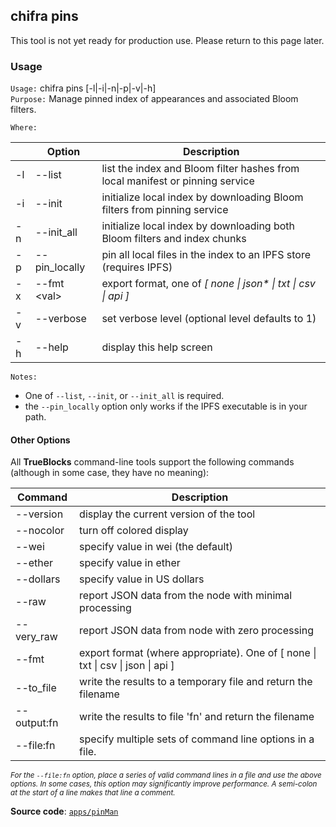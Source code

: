 ## chifra pins

This tool is not yet ready for production use. Please return to this page later.

### Usage

`Usage:`    chifra pins [-l|-i|-n|-p|-v|-h]  
`Purpose:`  Manage pinned index of appearances and associated Bloom filters.

`Where:`  

|     | Option            | Description                                                                   |
| --- | ----------------- | ----------------------------------------------------------------------------- |
| -l  | --list            | list the index and Bloom filter hashes from local manifest or pinning service |
| -i  | --init            | initialize local index by downloading Bloom filters from pinning service      |
| -n  | --init_all        | initialize local index by downloading both Bloom filters and index chunks     |
| -p  | --pin_locally     | pin all local files in the index to an IPFS store (requires IPFS)             |
| -x  | --fmt &lt;val&gt; | export format, one of *[ none \| json\* \| txt \| csv \| api ]*               |
| -v  | --verbose         | set verbose level (optional level defaults to 1)                              |
| -h  | --help            | display this help screen                                                      |

`Notes:`

- One of `--list`, `--init`, or `--init_all` is required.
- the `--pin_locally` option only works if the IPFS executable is in your path.

#### Other Options

All **TrueBlocks** command-line tools support the following commands (although in some case, they have no meaning):

| Command     | Description                                                                                     |
| ----------- | ----------------------------------------------------------------------------------------------- |
| --version   | display the current version of the tool                                                         |
| --nocolor   | turn off colored display                                                                        |
| --wei       | specify value in wei (the default)                                                              |
| --ether     | specify value in ether                                                                          |
| --dollars   | specify value in US dollars                                                                     |
| --raw       | report JSON data from the node with minimal processing                                          |
| --very_raw  | report JSON data from node with zero processing                                                 |
| --fmt       | export format (where appropriate). One of [ none &#124; txt &#124; csv &#124; json &#124; api ] |
| --to_file   | write the results to a temporary file and return the filename                                   |
| --output:fn | write the results to file 'fn' and return the filename                                          |
| --file:fn   | specify multiple sets of command line options in a file.                                        |

<small>*For the `--file:fn` option, place a series of valid command lines in a file and use the above options. In some cases, this option may significantly improve performance. A semi-colon at the start of a line makes that line a comment.*</small>

**Source code**: [`apps/pinMan`](https://github.com/TrueBlocks/trueblocks-core/tree/master/src/apps/pinMan)

